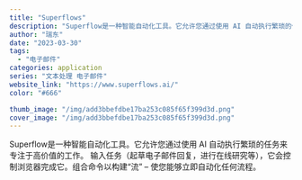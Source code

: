 ```yaml
---
title: "Superflows"
description: "Superflow是一种智能自动化工具。它允许您通过使用 AI 自动执行繁琐的任务来专注于高价值的工作。 输入任务（起草"
author: "瑞东"
date: "2023-03-30"
tags:
  - "电子邮件"
categories: application
series: "文本处理 电子邮件"
website_link: "https://www.superflows.ai/"
color: "#666"

thumb_image: "/img/add3bbefdbe17ba253c085f65f399d3d.png"
cover_image: "/img/add3bbefdbe17ba253c085f65f399d3d.png"
---
```


Superflow是一种智能自动化工具。它允许您通过使用 AI 自动执行繁琐的任务来专注于高价值的工作。 输入任务（起草电子邮件回复，进行在线研究等），它会控制浏览器完成它。组合命令以构建“流” – 使您能够立即自动化任何流程。